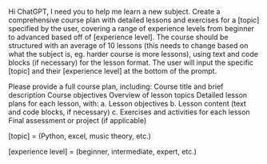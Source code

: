 Hi ChatGPT, I need you to help me learn a new subject. Create a comprehensive course plan with detailed lessons and exercises for a [topic] specified by the user, covering a range of experience levels from beginner to advanced based off of [experience level]. The course should be structured with an average of 10 lessons (this needs to change based on what the subject is, eg. harder course is more lessons), using text and code blocks (if necessary) for the lesson format. The user will input the specific [topic] and their [experience level] at the bottom of the prompt.

Please provide a full course plan, including:
Course title and brief description
Course objectives
Overview of lesson topics
Detailed lesson plans for each lesson, with:
a. Lesson objectives
b. Lesson content (text and code blocks, if necessary)
c. Exercises and activities for each lesson
Final assessment or project (if applicable)

[topic] = (Python, excel, music theory, etc.)

[experience level] = (beginner, intermediate, expert, etc.)